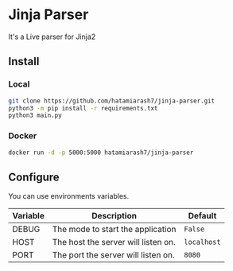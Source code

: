 # Jinja Parser

It's a Live parser for Jinja2

## Install

### Local

```bash
git clone https://github.com/hatamiarash7/jinja-parser.git
python3 -m pip install -r requirements.txt
python3 main.py
```

### Docker

```bash
docker run -d -p 5000:5000 hatamiarash7/jinja-parser
```

## Configure

You can use environments variables.

| Variable         | Description                         | Default     |
| ---------------- | ----------------------------------- | ----------- |
| DEBUG            | The mode to start the application   | `False`     |
| HOST             | The host the server will listen on. | `localhost` |
| PORT             | The port the server will listen on. | `8080`      |
